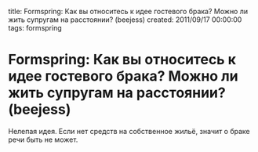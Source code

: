 title: Formspring: Как вы относитесь к идее гостевого брака? Можно ли жить супругам на расстоянии? (beejess)
created: 2011/09/17 00:00:00
tags: formspring

# Formspring: Как вы относитесь к идее гостевого брака? Можно ли жить супругам на расстоянии? (beejess)

Нелепая идея. Если нет средств на собственное жильё, значит о браке речи быть не может.